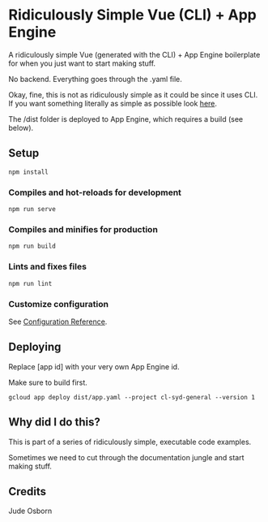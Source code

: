 # Ridiculously Simple Vue (CLI) + App Engine

A ridiculously simple Vue (generated with the CLI) + App Engine boilerplate for when you just want to start making stuff.

No backend. Everything goes through the .yaml file. 

Okay, fine, this is not as ridiculously simple as it could be since it uses CLI. If you want something literally as simple as possible look [here](https://github.com/JudeOsborn/ridiculous_vue_gae).

The /dist folder is deployed to App Engine, which requires a build (see below).

## Setup
```
npm install
```

### Compiles and hot-reloads for development
```
npm run serve
```

### Compiles and minifies for production
```
npm run build
```

### Lints and fixes files
```
npm run lint
```
### Customize configuration
See [Configuration Reference](https://cli.vuejs.org/config/).

## Deploying

Replace [app id] with your very own App Engine id. 

Make sure to build first.

	gcloud app deploy dist/app.yaml --project cl-syd-general --version 1

## Why did I do this?

This is part of a series of ridiculously simple, executable code examples. 

Sometimes we need to cut through the documentation jungle and start making stuff.

## Credits

Jude Osborn
